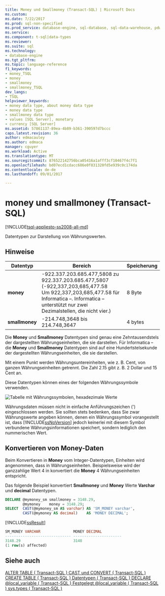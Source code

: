 ```yaml
---
title: Money und Smallmoney (Transact-SQL) | Microsoft Docs
ms.custom: 
ms.date: 7/22/2017
ms.prod: sql-non-specified
ms.prod_service: database-engine, sql-database, sql-data-warehouse, pdw
ms.service: 
ms.component: t-sql|data-types
ms.reviewer: 
ms.suite: sql
ms.technology:
- database-engine
ms.tgt_pltfrm: 
ms.topic: language-reference
f1_keywords:
- money_TSQL
- money
- smallmoney
- smallmoney_TSQL
dev_langs:
- TSQL
helpviewer_keywords:
- money data type, about money data type
- money data type
- smallmoney data type
- values [SQL Server], monetary
- currency [SQL Server]
ms.assetid: 57861137-89ea-4b89-b361-390597d7bccc
caps.latest.revision: 36
author: edmacauley
ms.author: edmaca
manager: cguyer
ms.workload: Active
ms.translationtype: MT
ms.sourcegitcommit: 876522142756bca05416a1afff3cf10467f4c7f1
ms.openlocfilehash: bd07ecd1cdacc686e0f831320fd5e939c0c174da
ms.contentlocale: de-de
ms.lasthandoff: 09/01/2017

---
```

# <a name="money-and-smallmoney-transact-sql"></a>money und smallmoney (Transact-SQL)
[!INCLUDE[tsql-appliesto-ss2008-all-md](../../includes/tsql-appliesto-ss2008-all-md.md)]

Datentypen zur Darstellung von Währungswerten.
  
## <a name="remarks"></a>Hinweise  
  
|Datentyp|Bereich|Speicherung|  
|---|---|---|
|**money**|-922.337.203.685.477,5808 zu 922.337.203.685.477,5807 (-922,337,203,685,477.58<br />Um 922,337,203,685,477.58 für Informatica –.  Informatica – unterstützt nur zwei Dezimalstellen, die nicht vier.)|8 Byte|  
|**smallmoney**|-214.748,3648 bis 214.748,3647|4 bytes|  
  
Die **Money** und **Smallmoney** Datentypen sind genau eine Zehntausendstels der dargestellten Währungseinheiten, die sie darstellen. Für Informatica – die **Money** und **Smallmoney** Datentypen sind auf eine Hundertstelsekunde der dargestellten Währungseinheiten, die sie darstellen.
  
Mit einem Punkt werden Währungsuntereinheiten, wie z. B. Cent, von ganzen Währungseinheiten getrennt. Die Zahl 2.15 gibt z. B. 2 Dollar und 15 Cent an.
  
Diese Datentypen können eines der folgenden Währungssymbole verwenden.
  
![Tabelle mit Währungssymbolen, hexadezimale Werte](../../t-sql/data-types/media/money01.gif "Tabelle mit Währungssymbolen, hexadezimale Werte")
  
Währungsdaten müssen nicht in einfache Anführungszeichen (') eingeschlossen werden. Sie sollten stets bedenken, dass Sie zwar Währungswerte angeben können, denen ein Währungssymbol vorangestellt ist, dass [!INCLUDE[ssNoVersion](../../includes/ssnoversion-md.md)] jedoch keinerlei mit diesem Symbol verbundene Währungsinformationen speichert, sondern lediglich den nummerischen Wert.
  
## <a name="converting-money-data"></a>Konvertieren von Money-Daten
Beim Konvertieren in **Money** vom Integer-Datentypen, Einheiten wird angenommen, dass in Währungseinheiten. Beispielsweise wird der ganzzahlige Wert 4 in konvertiert die **Money** 4 Währungseinheiten entspricht.
  
Das folgende Beispiel konvertiert **Smallmoney** und **Money** Werte **Varchar** und **decimal** Datentypen.
  
```sql
DECLARE @mymoney_sm smallmoney = 3148.29,  
        @mymoney    money = 3148.29;  
SELECT  CAST(@mymoney_sm AS varchar) AS 'SM_MONEY varchar',  
        CAST(@mymoney AS decimal)    AS 'MONEY DECIMAL';  
```  
  
[!INCLUDE[ssResult](../../includes/ssresult-md.md)]
  
```sql
SM_MONEY VARCHAR               MONEY DECIMAL  
------------------------------ ----------------------  
3148.29                        3148    
(1 row(s) affected)  
```  
  
## <a name="see-also"></a>Siehe auch
[ALTER TABLE &#40; Transact-SQL &#41; ](../../t-sql/statements/alter-table-transact-sql.md) 
 [CAST und CONVERT &#40; Transact-SQL &#41; ](../../t-sql/functions/cast-and-convert-transact-sql.md) 
 [CREATE TABLE &#40; Transact-SQL &#41; ](../../t-sql/statements/create-table-transact-sql.md) 
 [Datentypen &#40; Transact-SQL &#41; ](../../t-sql/data-types/data-types-transact-sql.md) 
 [DECLARE @local_variable &#40; Transact-SQL &#41; ](../../t-sql/language-elements/declare-local-variable-transact-sql.md) 
 [Festgelegt @local_variable &#40; Transact-SQL &#41; ](../../t-sql/language-elements/set-local-variable-transact-sql.md) 
 [sys.types &#40; Transact-SQL &#41;](../../relational-databases/system-catalog-views/sys-types-transact-sql.md)
  
  

